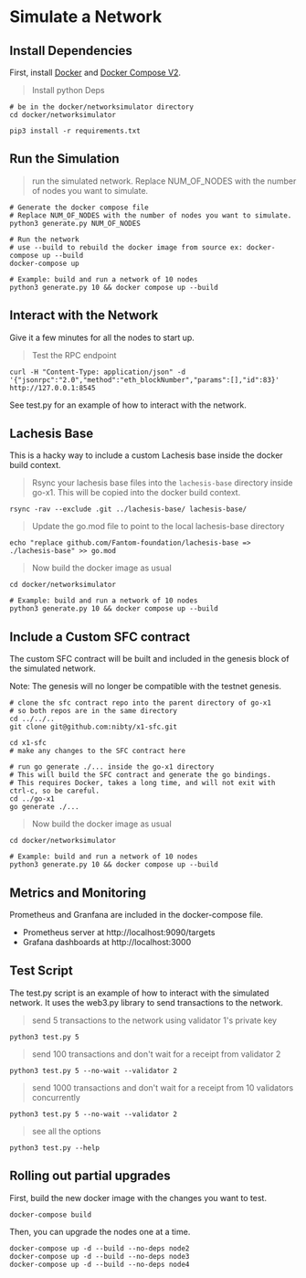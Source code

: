 # Simulate a Network

## Install Dependencies

First, install [Docker](https://docs.docker.com/engine/install/) and [Docker Compose V2](https://docs.docker.com/compose/install/linux/).

> Install python Deps
```shell
# be in the docker/networksimulator directory
cd docker/networksimulator

pip3 install -r requirements.txt
```

## Run the Simulation

> run the simulated network. Replace NUM_OF_NODES with the number of nodes you want to simulate.

```shell
# Generate the docker compose file
# Replace NUM_OF_NODES with the number of nodes you want to simulate.
python3 generate.py NUM_OF_NODES

# Run the network
# use --build to rebuild the docker image from source ex: docker-compose up --build
docker-compose up

# Example: build and run a network of 10 nodes
python3 generate.py 10 && docker compose up --build
```

## Interact with the Network

Give it a few minutes for all the nodes to start up.

> Test the RPC endpoint
```shell
curl -H "Content-Type: application/json" -d '{"jsonrpc":"2.0","method":"eth_blockNumber","params":[],"id":83}' http://127.0.0.1:8545
```

See test.py for an example of how to interact with the network.

## Lachesis Base

This is a hacky way to include a custom Lachesis base inside the docker build context.

> Rsync your lachesis base files into the `lachesis-base` directory inside go-x1. This will be copied into the docker build context.
```shell
rsync -rav --exclude .git ../lachesis-base/ lachesis-base/
```
 
> Update the go.mod file to point to the local lachesis-base directory
```shell
echo "replace github.com/Fantom-foundation/lachesis-base => ./lachesis-base" >> go.mod
```

> Now build the docker image as usual
```shell
cd docker/networksimulator

# Example: build and run a network of 10 nodes
python3 generate.py 10 && docker compose up --build
```

## Include a Custom SFC contract

The custom SFC contract will be built and included in the genesis block of the simulated network. 

Note: The genesis will no longer be compatible with the testnet genesis.

```shell
# clone the sfc contract repo into the parent directory of go-x1
# so both repos are in the same directory
cd ../../..
git clone git@github.com:nibty/x1-sfc.git

cd x1-sfc
# make any changes to the SFC contract here

# run go generate ./... inside the go-x1 directory
# This will build the SFC contract and generate the go bindings.
# This requires Docker, takes a long time, and will not exit with ctrl-c, so be careful.
cd ../go-x1
go generate ./...
```

> Now build the docker image as usual
```shell
cd docker/networksimulator

# Example: build and run a network of 10 nodes
python3 generate.py 10 && docker compose up --build
```

## Metrics and Monitoring

Prometheus and Granfana are included in the docker-compose file.

- Prometheus server at http://localhost:9090/targets
- Grafana dashboards at http://localhost:3000

## Test Script

The test.py script is an example of how to interact with the simulated network. It uses the web3.py library to send transactions to the network.

> send 5 transactions to the network using validator 1's private key
```shell
python3 test.py 5
```

> send 100 transactions and don't wait for a receipt from validator 2
```shell
python3 test.py 5 --no-wait --validator 2
```

> send 1000 transactions and don't wait for a receipt from 10 validators concurrently
```shell
python3 test.py 5 --no-wait --validator 2
```

> see all the options
```shell
python3 test.py --help
```

## Rolling out partial upgrades

First, build the new docker image with the changes you want to test.

```shell
docker-compose build
```

Then, you can upgrade the nodes one at a time.

```shell
docker-compose up -d --build --no-deps node2
docker-compose up -d --build --no-deps node3
docker-compose up -d --build --no-deps node4
```
